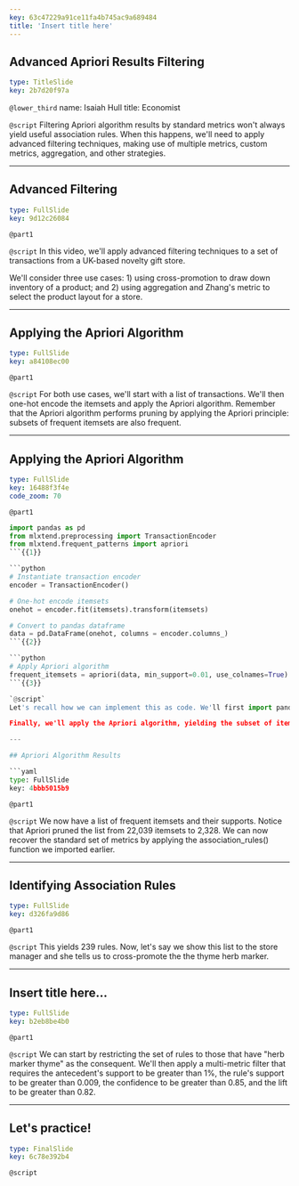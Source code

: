 ```yaml
---
key: 63c47229a91ce11fa4b745ac9a689484
title: 'Insert title here'
---
```


## Advanced Apriori Results Filtering

```yaml
type: TitleSlide
key: 2b7d20f97a
```

`@lower_third`
name: Isaiah Hull
title: Economist

`@script`
Filtering Apriori algorithm results by standard metrics won't always yield useful association rules. When this happens, we'll need to apply advanced filtering techniques, making use of multiple metrics, custom metrics, aggregation, and other strategies.

---

## Advanced Filtering

```yaml
type: FullSlide
key: 9d12c26084
```

`@part1`


`@script`
In this video, we'll apply advanced filtering techniques to a set of transactions from a UK-based novelty gift store. 

We'll consider three use cases: 1) using cross-promotion to draw down inventory of a product; and 2) using aggregation and Zhang's metric to select the product layout for a store.

---

## Applying the Apriori Algorithm

```yaml
type: FullSlide
key: a84108ec00
```

`@part1`


`@script`
For both use cases, we'll start with a list of transactions. We'll then one-hot encode the itemsets and apply the Apriori algorithm. Remember that the Apriori algorithm performs pruning by applying the Apriori principle: subsets of frequent itemsets are also frequent.

---

## Applying the Apriori Algorithm

```yaml
type: FullSlide
key: 16488f3f4e
code_zoom: 70
```

`@part1`
```python
import pandas as pd
from mlxtend.preprocessing import TransactionEncoder
from mlxtend.frequent_patterns import apriori
```{{1}}

```python
# Instantiate transaction encoder
encoder = TransactionEncoder()

# One-hot encode itemsets
onehot = encoder.fit(itemsets).transform(itemsets)

# Convert to pandas dataframe
data = pd.DataFrame(onehot, columns = encoder.columns_)
```{{2}}

```python
# Apply Apriori algorithm
frequent_itemsets = apriori(data, min_support=0.01, use_colnames=True)
```{{3}}

`@script`
Let's recall how we can implement this as code. We'll first import pandas under the alias pd, TransactionEncoder from mlxtend dot preprocessing, and apriori from mlxtend dot frequent_patterns. We'll then instantiate an transaction encoder, encode the transactions in one-hot format, and then convert that object to an array.

Finally, we'll apply the Apriori algorithm, yielding the subset of itemsets that are frequent.

---

## Apriori Algorithm Results

```yaml
type: FullSlide
key: 4bbb5015b9
```

`@part1`


`@script`
We now have a list of frequent itemsets and their supports. Notice that Apriori pruned the list from 22,039 itemsets to 2,328. We can now recover the standard set of metrics by applying the association_rules() function we imported earlier.

---

## Identifying Association Rules

```yaml
type: FullSlide
key: d326fa9d86
```

`@part1`


`@script`
This yields 239 rules. Now, let's say we show this list to the store manager and she tells us to cross-promote the the thyme herb marker.

---

## Insert title here...

```yaml
type: FullSlide
key: b2eb8be4b0
```

`@part1`


`@script`
We can start by restricting the set of rules to those that have "herb marker thyme" as the consequent. We'll then apply a multi-metric filter that requires the antecedent's support to be greater than 1%, the rule's support to be greater than 0.009, the confidence to be greater than 0.85, and the lift to be greater than 0.82.

---

## Let's practice!

```yaml
type: FinalSlide
key: 6c78e392b4
```

`@script`
